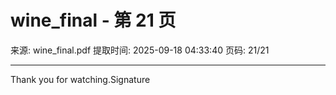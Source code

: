 # wine_final - 第 21 页

来源: wine_final.pdf
提取时间: 2025-09-18 04:33:40
页码: 21/21

---

Thank you for 
watching.Signature